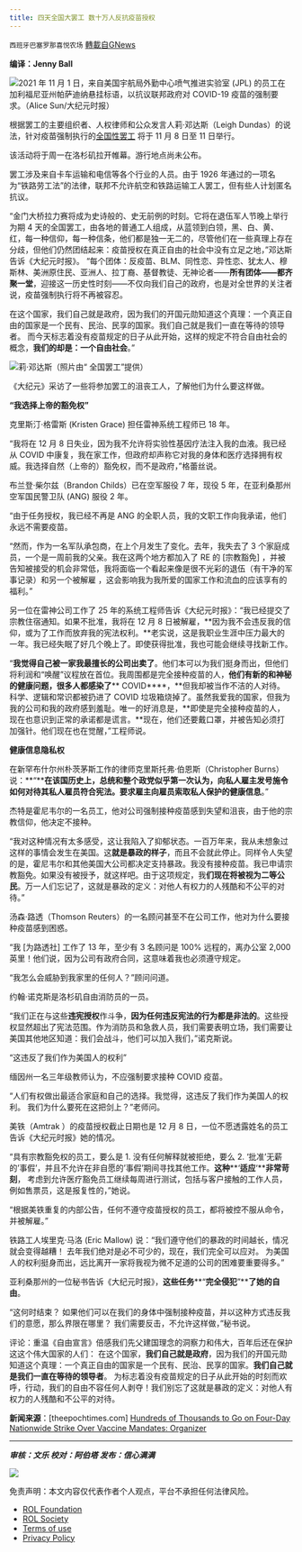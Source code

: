 ```yaml
---
title: 四天全国大罢工 数十万人反抗疫苗授权
---
```

`西班牙巴塞罗那喜悦农场` [轉載自GNews](https://gnews.org/zh-hans/1651398/)

**编译：Jenny Ball**

![](https://assets.gnews.org/wp-content/uploads/2021/11/tempsnip04.png)2021 年 11 月 1 日，来自美国宇航局外勤中心喷气推进实验室 (JPL) 的员工在加利福尼亚州帕萨迪纳悬挂标语，以抗议联邦政府对 COVID-19 疫苗的强制要求。（Alice Sun/大纪元时报）

根据罢工的主要组织者、人权律师和公众发言人莉·邓达斯（Leigh Dundas）的说法，针对疫苗强制执行的[全国性罢工](https://nationwidewalkout.com/) 将于 11 月 8 日至 11 日举行。

该活动将于周一在洛杉矶拉开帷幕。游行地点尚未公布。

罢工涉及来自卡车运输和电信等各个行业的人员。由于 1926 年通过的一项名为“铁路劳工法”的法律，联邦不允许航空和铁路运输工人罢工，但有些人计划匿名抗议。

“金门大桥拉力赛将成为史诗般的、史无前例的时刻。它将在退伍军人节晚上举行为期 4 天的全国罢工，由各地的普通工人组成，从蓝领到白领，黑、白、黄、红，每一种信仰，每一种信条，他们都是独一无二的，尽管他们在一些真理上存在分歧，但他们仍然团结起来：疫苗授权在真正自由的社会中没有立足之地，”邓达斯告诉《大纪元时报》。 “每个团体：反疫苗、BLM、同性恋、异性恋、犹太人、穆斯林、美洲原住民、亚洲人、拉丁裔、基督教徒、无神论者——**所有团体——都齐聚一堂**，迎接这一历史性时刻——不仅向我们自己的政府，也是对全世界的关注者说，疫苗强制执行将不再被容忍。

在这个国家，我们自己就是政府，因为我们的开国元勋知道这个真理：一个真正自由的国家是一个民有、民治、民享的国家。我们自己就是我们一直在等待的领导者。 而今天标志着没有疫苗规定的日子从此开始，这样的规定不符合自由社会的概念，**我们的却是：一个自由社会**。”

![](https://assets.gnews.org/wp-content/uploads/2021/11/tempsnip05.png)莉·邓达斯（照片由“ 全国罢工”提供）

《大纪元》采访了一些将参加罢工的沮丧工人，了解他们为什么要这样做。

**“我选择上帝的豁免权”**

克里斯汀·格雷斯 (Kristen Grace) 担任雷神系统工程师已 18 年。

“我将在 12 月 8 日失业，因为我不允许将实验性基因疗法注入我的血液。我已经从 COVID 中康复，我在家工作，但政府却声称它对我的身体和医疗选择拥有权威。我选择自然（上帝的）豁免权，而不是政府，”格蕾丝说。

布兰登·柴尔兹（Brandon Childs）已在空军服役 7 年，现役 5 年，在亚利桑那州空军国民警卫队 (ANG) 服役 2 年。

“由于任务授权，我已经不再是 ANG 的全职人员，我的文职工作向我承诺，他们永远不需要疫苗。

“然而，作为一名军队承包商，在上个月发生了变化。去年，我失去了 3 个家庭成员，一个是一周前我的父亲。我在这两个地方都加入了 RE 的 [宗教豁免] ，并被告知被接受的机会非常低，我将面临一个看起来像是很不光彩的退伍（有干净的军事记录）和另一个被解雇 ，这会影响我为我所爱的国家工作和流血的应该享有的福利。”

另一位在雷神公司工作了 25 年的系统工程师告诉《大纪元时报》：“我已经提交了宗教住宿通知。如果不批准，我将在 12 月 8 日被解雇，**因为我不会违反我的信仰，或为了工作而放弃我的宪法权利。**老实说，这是我职业生涯中压力最大的一年。我已经失眠了好几个晚上了。即使获得批准，我也可能会继续寻找新工作。

“**我觉得自己被一家我最擅长的公司出卖了**。他们本可以为我们挺身而出，但他们将利润和“唤醒”议程放在首位。我周围都是完全接种疫苗的人，**他们有新的和神秘的健康问题，很多人都感染了**** COVID****，**但我却被当作不洁的人对待。科学、逻辑和常识都被扔进了 COVID 垃圾箱烧掉了。虽然我爱我的国家，但我为我的公司和我的政府感到羞耻。唯一的好消息是，**即使是完全接种疫苗的人，现在也意识到正常的承诺都是谎言。**现在，他们还要戴口罩，并被告知必须打加强针。他们现在也在觉醒，”工程师说。

**健康信息隐私权**

在新罕布什尔州朴茨茅斯工作的律师克里斯托弗·伯恩斯（Christopher Burns）说：**“****在该国历史上，总统和整个政党似乎第一次认为，向私人雇主发号施令如何对待其私人雇员符合宪法。要求雇主向雇员索取私人保护的健康信息**。”

杰特是霍尼韦尔的一名员工，他对公司强制接种疫苗感到失望和沮丧，由于他的宗教信仰，他决定不接种。

“我对这种情况有太多感受，这让我陷入了抑郁状态。一百万年来，我从未想象过这样的事情会发生在美国。这**就是暴政的样子**，而且不会就此停止。同样令人失望的是，霍尼韦尔和其他美国大公司都决定支持暴政。我没有接种疫苗。我已申请宗教豁免。如果没有被授予，就这样吧。由于这项规定，我**们现在将被视为二等公民**。万一人们忘记了，这就是暴政的定义：对他人有权力的人残酷和不公平的对待。”

汤森·路透（Thomson Reuters）的一名顾问甚至不在公司工作，他对为什么要接种疫苗感到困惑。

“我 [为路透社] 工作了 13 年，至少有 3 名顾问是 100% 远程的，离办公室 2,000 英里！他们说，因为公司有政府合同，这意味着我也必须遵守规定。

“我怎么会威胁到我家里的任何人？”顾问问道。

约翰·诺克斯是洛杉矶自由消防员的一员。

“我们正在与这些**违宪授权**作斗争，**因为任何违反宪法的行为都是非法的**。这些授权显然超出了宪法范围。作为消防员和急救人员，我们需要表明立场，我们需要让美国其他地区知道：我们会战斗，他们可以加入我们，”诺克斯说。

“这违反了我们作为美国人的权利”

缅因州一名三年级教师认为，不应强制要求接种 COVID 疫苗。

“人们有权做出最适合家庭和自己的选择。我觉得，这违反了我们作为美国人的权利。 我们为什么要死在这把剑上？”老师问。

美铁（Amtrak ）的疫苗授权截止日期也是 12 月 8 日，一位不愿透露姓名的员工告诉《大纪元时报》她的情况。

“具有宗教豁免权的员工，要么是 1. 没有任何解释就被拒绝，要么 2. ‘批准’无薪的’事假’，并且不允许在非自愿的’事假’期间寻找其他工作。**这种****‘****适应****‘****非常苛刻**， 考虑到允许医疗豁免员工继续每周进行测试，包括与客户接触的工作人员，例如售票员，这是报复性的，”她说。

“根据美铁重复的内部公告，任何不遵守疫苗授权的员工，都将被控不服从命令，并被解雇。”

铁路工人埃里克·马洛 (Eric Mallow) 说：“我们遵守他们的暴政的时间越长，情况就会变得越糟！ 去年我们绝对是必不可少的，现在，我们完全可以应对。 为美国人的权利挺身而出，远比离开一家将我视为微不足道的公司的困难要重要得多。”

亚利桑那州的一位秘书告诉《大纪元时报》，**这些任务****“****完全侵犯****”****了她的自由**。

“这何时结束？ 如果他们可以在我们的身体中强制接种疫苗，并以这种方式违反我们的意愿，那么界限在哪里？ 我们需要反击，不允许这样做，”秘书说。

评论：重温《自由宣言》倍感我们先父建国理念的洞察力和伟大，百年后还在保护这这个伟大国家的人们： 在这个国家，**我们自己就是政府**，因为我们的开国元勋知道这个真理：一个真正自由的国家是一个民有、民治、民享的国家。**我们自己就是我们一直在等待的领导者**。 为标志着没有疫苗规定的日子从此开始的时刻而欢呼，行动，我们的自由不容任何人剥夺！我们别忘了这就是暴政的定义：对他人有权力的人残酷和不公平的对待。

**新闻来源**：[theepochtimes.com] [Hundreds of Thousands to Go on Four-Day Nationwide Strike Over Vaccine Mandates: Organizer](https://www.theepochtimes.com/mkt_morningbrief/hundreds-of-thousands-to-go-on-four-day-nationwide-strike-over-vaccine-mandates-organizer_4090848.html?utm_source=Morningbrief&amp;utm_medium=email&amp;utm_campaign=mb-2021-11-09&amp;mktids=1fc90c8f2bef77ff3250d8aa825532cf&amp;est=qrSnTRCLzV%2BUyhzQnIGz6WTQfsUqpwxHsObhzFLdr3kk1Aj8BzeNgmypR5PYwSfKiSgq9Q%3D%3D)

* * *

***审核：文乐
校对：阿伯塔
发布：信心满满***

![](https://assets.gnews.org/wp-content/uploads/2021/11/GNEWS_CH..jpeg)

 

免责声明：本文内容仅代表作者个人观点，平台不承担任何法律风险。

- [ROL Foundation](https://rolfoundation.org/)
- [ROL Society](https://rolsociety.org/)
- [Terms of use](https://gnews.org/terms-of-use-3/)
- [Privacy Policy](https://gnews.org/privacy-policy/)
